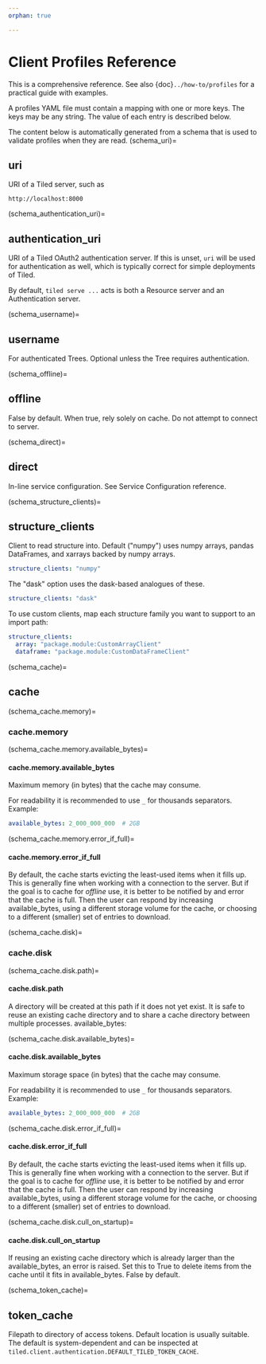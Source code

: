 ```yaml
---
orphan: true

---
```


# Client Profiles Reference

This is a comprehensive reference. See also {doc}`../how-to/profiles` for a
practical guide with examples.

A profiles YAML file must contain a mapping with one or more keys.
The keys may be any string. The value of each entry is described below.

The content below is automatically generated from a schema that is used
to validate profiles when they are read.
(schema_uri)=
## uri

URI of a Tiled server, such as

    http://localhost:8000


(schema_authentication_uri)=
## authentication_uri

URI of a Tiled OAuth2 authentication server. If this is unset, `uri` will
be used for authentication as well, which is typically correct for simple
deployments of Tiled.

By default, `tiled serve ...` acts is both a Resource server and an
Authentication server.


(schema_username)=
## username

For authenticated Trees. Optional unless the Tree requires authentication.


(schema_offline)=
## offline

False by default. When true, rely solely on cache. Do not attempt to connect to server.


(schema_direct)=
## direct

In-line service configuration. See Service Configuration reference.

(schema_structure_clients)=
## structure_clients

Client to read structure into.
Default ("numpy") uses numpy arrays, pandas DataFrames, and xarrays backed
by numpy arrays.

```yaml
structure_clients: "numpy"
```

The "dask" option uses the dask-based analogues of
these.

```yaml
structure_clients: "dask"
```

To use custom clients, map each structure family you want to support
to an import path:

```yaml
structure_clients:
  array: "package.module:CustomArrayClient"
  dataframe: "package.module:CustomDataFrameClient"
```


(schema_cache)=
## cache

(schema_cache.memory)=
### cache.memory

(schema_cache.memory.available_bytes)=
#### cache.memory.available_bytes

Maximum memory (in bytes) that the cache may consume.

For readability it is recommended to use `_` for thousands separators.
Example:

```yaml
available_bytes: 2_000_000_000  # 2GB
```


(schema_cache.memory.error_if_full)=
#### cache.memory.error_if_full

By default, the cache starts evicting the least-used items when
it fills up. This is generally fine when working with a
connection to the server. But if the goal is to cache for
*offline* use, it is better to be notified by and error that the
cache is full. Then the user can respond by increasing
available_bytes, using a different storage volume for the cache,
or choosing to a different (smaller) set of entries to download.


(schema_cache.disk)=
### cache.disk

(schema_cache.disk.path)=
#### cache.disk.path

A directory will be created at this path if it does not yet exist.
It is safe to reuse an existing cache directory and to share a cache
directory between multiple processes.
available_bytes:


(schema_cache.disk.available_bytes)=
#### cache.disk.available_bytes

Maximum storage space (in bytes) that the cache may consume.

For readability it is recommended to use `_` for thousands separators.
Example:

```yaml
available_bytes: 2_000_000_000  # 2GB
```


(schema_cache.disk.error_if_full)=
#### cache.disk.error_if_full

By default, the cache starts evicting the least-used items when
it fills up. This is generally fine when working with a
connection to the server. But if the goal is to cache for
*offline* use, it is better to be notified by and error that the
cache is full. Then the user can respond by increasing
available_bytes, using a different storage volume for the cache,
or choosing to a different (smaller) set of entries to download.


(schema_cache.disk.cull_on_startup)=
#### cache.disk.cull_on_startup

If reusing an existing cache directory which is already larger than the
available_bytes, an error is raised. Set this to True to delete
items from the cache until it fits in available_bytes. False by default.


(schema_token_cache)=
## token_cache

Filepath to directory of access tokens.
Default location is usually suitable.
The default is system-dependent and can be inspected at
`tiled.client.authentication.DEFAULT_TILED_TOKEN_CACHE`.
